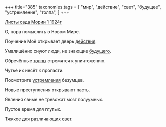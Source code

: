 +++
title="385"
taxonomies.tags = [
 "мир",
 "действие",
 "свет",
 "будущее",
 "устремление",
 "толпа",
]
+++

[Листы сада Мории 1 1924г](/agni/1924)

О, пора помыслить о Новом Мире.   

Поучение Моё открывает дверь [действия](/tags/действие).   

Умалишённо снуют люди, не знающие [будущего](/tags/будущее).   

Обречённые [толпы](/tags/толпа) стремятся к уничтожению.   

Чутьё их несёт к пропасти.   

Посмотрите [устремления](/tags/устремление) безумцев.   

Новые преступления открывают пасть.   

Явления явные не тревожат мозг полуумных.   

Пустое время для глупых.   

Тяжкое для различающих [свет](/tags/свет).   

